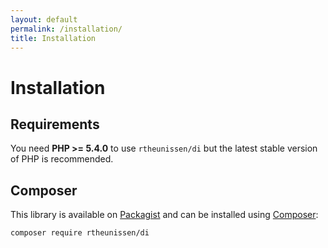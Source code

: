 ```yaml
---
layout: default
permalink: /installation/
title: Installation
---
```


Installation
============

## Requirements

You need **PHP >= 5.4.0** to use `rtheunissen/di` but the latest stable version of PHP is recommended.

## Composer

This library is available on [Packagist](https://packagist.org/packages/rtheunissen/di) and can be installed using [Composer](https://getcomposer.org/):

~~~
composer require rtheunissen/di
~~~

